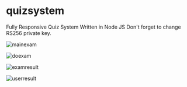 # quizsystem
Fully Responsive Quiz System Written in Node JS Don't forget to change RS256 private key.

![mainexam](https://user-images.githubusercontent.com/47912949/127167342-38412c51-3769-419b-b042-17434f8e215e.png)

![doexam](https://user-images.githubusercontent.com/47912949/127167349-eda2edec-d518-4f7f-85ae-3fe068f7da19.png)

![examresult](https://user-images.githubusercontent.com/47912949/127167377-02e9f8a3-4819-49f1-a9b3-7c28193c53aa.png)


![userresult](https://user-images.githubusercontent.com/47912949/127167326-88f9c141-9b48-4d5c-aff7-a147f7d24177.png)
